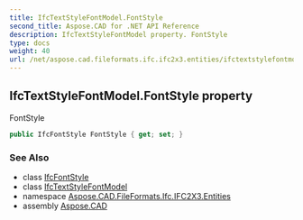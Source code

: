```yaml
---
title: IfcTextStyleFontModel.FontStyle
second_title: Aspose.CAD for .NET API Reference
description: IfcTextStyleFontModel property. FontStyle
type: docs
weight: 40
url: /net/aspose.cad.fileformats.ifc.ifc2x3.entities/ifctextstylefontmodel/fontstyle/
---
```

## IfcTextStyleFontModel.FontStyle property

FontStyle

```csharp
public IfcFontStyle FontStyle { get; set; }
```

### See Also

* class [IfcFontStyle](../../../aspose.cad.fileformats.ifc.ifc2x3.types/ifcfontstyle/)
* class [IfcTextStyleFontModel](../)
* namespace [Aspose.CAD.FileFormats.Ifc.IFC2X3.Entities](../../ifctextstylefontmodel/)
* assembly [Aspose.CAD](../../../)


